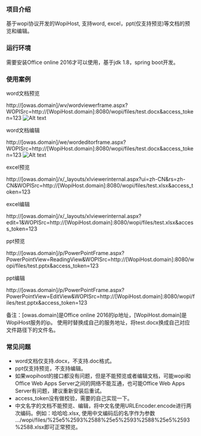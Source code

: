 ### 项目介绍
基于wopi协议开发的WopiHost, 支持word, excel，ppt(仅支持预览)等文档的预览和编辑。

### 运行环境
需要安装Office online 2016才可以使用，基于jdk 1.8，spring boot开发。

### 使用案例
word文档预览   

http://[owas.domain]/wv/wordviewerframe.aspx?WOPISrc=http://[WopiHost.domain]:8080/wopi/files/test.docx&access_token=123
![Alt text](http://img.blog.csdn.net/20170418172425910?watermark/2/text/aHR0cDovL2Jsb2cuY3Nkbi5uZXQveXVmZWl5YW5saXU=/font/5a6L5L2T/fontsize/400/fill/I0JBQkFCMA==/dissolve/70/gravity/SouthEast)

word文档编辑  

http://[owas.domain]/we/wordeditorframe.aspx?WOPISrc=http://[WopiHost.domain]:8080/wopi/files/test.docx&access_token=123
![Alt text](http://img.blog.csdn.net/20170418172534332?watermark/2/text/aHR0cDovL2Jsb2cuY3Nkbi5uZXQveXVmZWl5YW5saXU=/font/5a6L5L2T/fontsize/400/fill/I0JBQkFCMA==/dissolve/70/gravity/SouthEast)

excel预览  

http://[owas.domain]/x/_layouts/xlviewerinternal.aspx?ui=zh-CN&rs=zh-CN&WOPISrc=http://[WopiHost.domain]:8080/wopi/files/test.xlsx&access_token=123

excel编辑   

http://[owas.domain]/x/_layouts/xlviewerinternal.aspx?edit=1&WOPISrc=http://[WopiHost.domain]:8080/wopi/files/test.xlsx&access_token=123

ppt预览  

http://[owas.domain]/p/PowerPointFrame.aspx?PowerPointView=ReadingView&WOPISrc=http://[WopiHost.domain]:8080/wopi/files/test.pptx&access_token=123

ppt编辑   

http://[owas.domain]/p/PowerPointFrame.aspx?PowerPointView=EditView&WOPISrc=http://[WopiHost.domain]:8080/wopi/files/test.pptx&access_token=123

备注：[owas.domain]是Office online 2016的ip地址，[WopiHost.domain]是WopiHost服务的ip。
使用时替换成自己的服务地址，将test.docx换成自己对应文件路径下的文件名。

### 常见问题
* word文档仅支持.docx，不支持.doc格式。
* ppt仅支持预览，不支持编辑。
* 如果wopihost的接口都没有问题，但是不能预览或者编辑文档，可能wopi和Office Web Apps Server之间的网络不能互通，也可能Office Web Apps Server有问题，建议重新安装后重试。
* access_token没有做校验，需要的自己实现一下。
* 中文名字的文档不能预览、编辑，将中文名使用URLEncoder.encode进行两次编码。例如：哈哈哈.xlsx, 使用中文编码后的名字作为参数 .../wopi/files/%25e5%2593%2588%25e5%2593%2588%25e5%2593%2588.xlsx即可正常预览。

